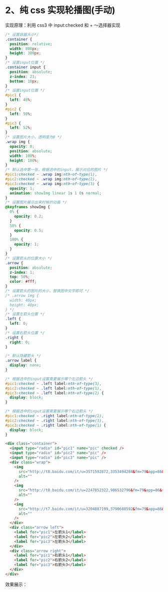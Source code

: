 
# 2、纯 css 实现轮播图(手动)

实现原理：利用 css3 中 input:checked 和 + ～选择器实现

```css
/* 设置容器大小*/
.container {
  position: relative;
  width: 800px;
  height: 300px;
}
/* 设置input位置 */
.container input {
  position: absolute;
  z-index: 23;
  bottom: 10px;
}
/* 设置input位置 */
#pic1 {
  left: 48%;
}
#pic2 {
  left: 50%;
}
#pic3 {
  left: 52%;
}
/* 设置图片大小，透明度为0 */
.wrap img {
  opacity: 0;
  position: absolute;
  width: 100%;
  height: 100%;
}
/* 默认选中第一张，根据选中的input，展示对应的图片 */
#pic1:checked ~ .wrap img:nth-of-type(1),
#pic2:checked ~ .wrap img:nth-of-type(2),
#pic3:checked ~ .wrap img:nth-of-type(3) {
  opacity: 1;
  animation: showImg linear 1s 1 0s normal;
}
/* 设置图片展示出来时候的动画 */
@keyframes showImg {
  0% {
    opacity: 0.2;
  }
  50% {
    opacity: 0.5;
  }
  100% {
    opacity: 1;
  }
}
/* 设置箭头的位置大小 */
.arrow {
  position: absolute;
  z-index: 1;
  top: 50%;
  color: #fff;
}
/* 设置箭头的图片的大小，替换图中文字即可 */
/* .arrow img {
  width: 40px;
  height: 40px;
} */
/* 设置左箭头位置 */
.left {
  left: 0;
}
/* 设置右箭头位置 */
.right {
  right: 0;
}

/* 默认隐藏箭头 */
.arrow label {
  display: none;
}

/* 根据选中的input设置需要展示哪个左边箭头 */
#pic1:checked ~ .left label:nth-of-type(3),
#pic2:checked ~ .left label:nth-of-type(1),
#pic3:checked ~ .left label:nth-of-type(2) {
  display: block;
}

/* 根据选中的input设置需要展示哪个右边箭头 */
#pic1:checked ~ .right label:nth-of-type(2),
#pic2:checked ~ .right label:nth-of-type(3),
#pic3:checked ~ .right label:nth-of-type(1) {
  display: block;
}
```

```html
<div class="container">
  <input type="radio" id="pic1" name="pic" checked />
  <input type="radio" id="pic2" name="pic" />
  <input type="radio" id="pic3" name="pic" />
  <div class="wrap">
    <img
      src="http://t8.baidu.com/it/u=3571592872,3353494284&fm=79&app=86&size=h300&n=0&g=4n&f=jpeg?sec=1585280100&t=7742945a74ebcce9fa6e646bd9889417"
      alt=""
    />
    <img
      src="http://t8.baidu.com/it/u=2247852322,986532796&fm=79&app=86&size=h300&n=0&g=4n&f=jpeg?sec=1585280100&t=c20ff8a56019a498659ca44cdfdb0006"
      alt=""
    />
    <img
      src="http://t7.baidu.com/it/u=3204887199,3790688592&fm=79&app=86&size=h300&n=0&g=4n&f=jpeg?sec=1585280100&t=a16e6d27e5998430add1983fd553673f"
      alt=""
    />
  </div>
  <div class="arrow left">
    <label for="pic1">左箭头1</label>
    <label for="pic2">左箭头2</label>
    <label for="pic3">左箭头3</label>
  </div>
  <div class="arrow right">
    <label for="pic1">右箭头1</label>
    <label for="pic2">右箭头2</label>
    <label for="pic3">右箭头3</label>
  </div>
</div>
```

效果展示：

<template>
 <div class="container">
      <input type="radio" id="pic1" name="pic" checked />
      <input type="radio" id="pic2" name="pic" />
      <input type="radio" id="pic3" name="pic" />
      <div class="wrap">
        <img
          src="http://t8.baidu.com/it/u=3571592872,3353494284&fm=79&app=86&size=h300&n=0&g=4n&f=jpeg?sec=1585280100&t=7742945a74ebcce9fa6e646bd9889417"
          alt=""
        />
        <img
          src="http://t8.baidu.com/it/u=2247852322,986532796&fm=79&app=86&size=h300&n=0&g=4n&f=jpeg?sec=1585280100&t=c20ff8a56019a498659ca44cdfdb0006"
          alt=""
        />
        <img
          src="http://t7.baidu.com/it/u=3204887199,3790688592&fm=79&app=86&size=h300&n=0&g=4n&f=jpeg?sec=1585280100&t=a16e6d27e5998430add1983fd553673f"
          alt=""
        />
      </div>
      <div class="arrow left">
        <label for="pic1">左箭头1</label>
        <label for="pic2">左箭头2</label>
        <label for="pic3">左箭头3</label>
      </div>
      <div class="arrow right">
        <label for="pic1">右箭头1</label>
        <label for="pic2">右箭头2</label>
        <label for="pic3">右箭头3</label>
      </div>
    </div>
</template>

<style scoped>
   .container {
      position: relative;
      width: 800px;
      height: 300px;
    }
    .container input {
      position: absolute;
      z-index: 23;
      bottom: 10px;
    }

    #pic1 {
      left: 48%;
    }
    #pic2 {
      left: 50%;
    }
    #pic3 {
      left: 52%;
    }

    .wrap img {
      opacity: 0;
      position: absolute;
      width: 100%;
      height: 100%;
    }
    
   
    #pic1:checked ~ .wrap img:nth-of-type(1),
    #pic2:checked ~ .wrap img:nth-of-type(2),
    #pic3:checked ~ .wrap img:nth-of-type(3) {
      opacity: 1;
      animation: showImg linear 1s 1 0s normal;
    }

    @keyframes showImg {
      0% {
        opacity: 0.2;
      }
      50% {
        opacity: 0.5;
      }
      100% {
        opacity: 1;
      }
    }

    .arrow {
      position: absolute;
      z-index: 1;
      top: 50%;
      color: #fff;
    }

    .left {
      left: 0;
    }
    .right {
      right: 30px;
    }

    /* 箭头 */
    .arrow label {
      display: none;
    }

    /* 左箭头 */
    #pic1:checked ~ .left label:nth-of-type(3),
    #pic2:checked ~ .left label:nth-of-type(1),
    #pic3:checked ~ .left label:nth-of-type(2) {
      display: block;
      cursor:pointer;
    }

    /* 右箭头 */
    #pic1:checked ~ .right label:nth-of-type(2),
    #pic2:checked ~ .right label:nth-of-type(3),
    #pic3:checked ~ .right label:nth-of-type(1) {
      display: block;
      cursor:pointer;
    }
    
</style>
